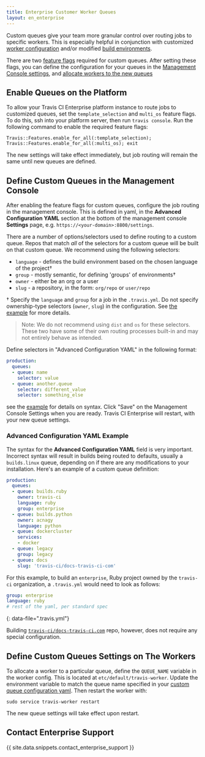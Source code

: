 ```yaml
---
title: Enterprise Customer Worker Queues
layout: en_enterprise
---
```


Custom queues give your team more granular control over routing jobs to specific workers. This is especially helpful in conjunction with customized [worker configuration](/user/enterprise/worker-configuration/) and/or modified [build environments](/user/enterprise/build-images).

There are two [feature flags](#Enable-Queues-on-the-Platform) required for custom queues. After setting these flags, you can define the configuration for your queues in the [Management Console settings](#Define-Custom-Queues-in-the-Management-Console), and [allocate workers to the new queues](#Define-Custom-Queues-Settings-on-The-Workers)

## Enable Queues on the Platform

To allow your Travis CI Enterprise platform instance to route jobs to customized queues, set the `template_selection` and `multi_os` feature flags. To do this, ssh into your platform server, then run `travis console`. Run the following command to enable the required feature flags: 

```
Travis::Features.enable_for_all(:template_selection); Travis::Features.enable_for_all(:multi_os); exit
```

The new settings will take effect immediately, but job routing will remain the same until new queues are defined. 

## Define Custom Queues in the Management Console

After enabling the feature flags for custom queues, configure the job routing in the management console. This is defined in yaml, in the **Advanced Configuration YAML** section at the bottom of the management console **Settings** page, e.g. `https://<your-domain>:8800/settings`.  

There are a number of options/selectors used to define routing to a custom queue. Repos that match *all* of the selectors for a custom queue will be built on that custom queue. We recommend using the following selectors:

- `language` - defines the build environment based on the chosen language of the project†
- `group` - mostly semantic, for defining 'groups' of environments†
- `owner` - either be an org or a user
- `slug` - a repository, in the form: `org/repo` or `user/repo`

† Specify the `language` and `group` for a job in the `.travis.yml`. Do not specify ownership-type selectors (`owner`, `slug`) in the configuration. See [the example](#Advanced-Configuration-YAML-Example) for more details. 

> Note: We do not recommend using `dist` and `os` for these selectors. These two have some of their own routing processes built-in and may not entirely behave as intended. 

Define selectors in "Advanced Configuration YAML" in the following format:

```yaml
production:
  queues:
  - queue: name
    selector: value
  - queue: another.queue
    selector: different_value
    selector: something_else
```

see the [example](#Advanced-Configuration-YAML-Example) for details on syntax. Click "Save" on the Management Console Settings when you are ready. Travis CI Enterprise will restart, with your new queue settings.

### Advanced Configuration YAML Example

The syntax for the **Advanced Configuration YAML** field is very important. Incorrect syntax will result in builds being routed to defaults, usually a `builds.linux` queue, depending on if there are any modifications to your installation. Here's an example of a custom queue definition: 

```yaml
production:
  queues:
  - queue: builds.ruby
    owner: travis-ci
    language: ruby
    group: enterprise
  - queue: builds.python
    owner: acnagy
    language: python
  - queue: dockercluster
    services:
    - docker
  - queue: legacy
    group: legacy
  - queue: docs
    slug: 'travis-ci/docs-travis-ci-com' 
```

For this example, to build an `enterprise`, Ruby project owned by the `travis-ci` organization, a `.travis.yml` would need to look as follows:

```yaml
group: enterprise
language: ruby
# rest of the yaml, per standard spec
```

{: data-file=".travis.yml"}

Building [`travis-ci/docs-travis-ci.com`](https://github.com/travis-ci/docs-travis-ci-com) repo, however, does not require any special configuration.

## Define Custom Queues Settings on The Workers

To allocate a worker to a particular queue, define the `QUEUE_NAME` variable in the worker config. This is located at `etc/default/travis-worker`. Update the environment variable to match the queue name specified in your [custom queue configuration yaml](#Advanced-Configuration-YAML-Example). Then restart the worker with: 

```
sudo service travis-worker restart
```

The new queue settings will take effect upon restart. 

## Contact Enterprise Support

{{ site.data.snippets.contact_enterprise_support }}
